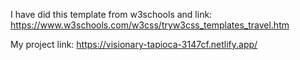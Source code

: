 I have did this template from w3schools and link: https://www.w3schools.com/w3css/tryw3css_templates_travel.htm

My project link: https://visionary-tapioca-3147cf.netlify.app/
